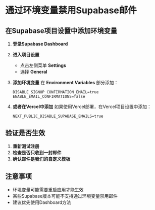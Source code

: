 # 通过环境变量禁用Supabase邮件

## 在Supabase项目设置中添加环境变量

1. **登录Supabase Dashboard**
2. **进入项目设置**
   - 点击左侧菜单 **Settings**
   - 选择 **General**

3. **添加环境变量**
   在 **Environment Variables** 部分添加：

   ```
   DISABLE_SIGNUP_CONFIRMATION_EMAIL=true
   ENABLE_EMAIL_CONFIRMATIONS=false
   ```

4. **或者在Vercel中添加**
   如果使用Vercel部署，在Vercel项目设置中添加：

   ```
   NEXT_PUBLIC_DISABLE_SUPABASE_EMAILS=true
   ```

## 验证是否生效

1. **重新测试注册**
2. **检查是否只收到一封邮件**
3. **确认邮件是我们的自定义模板**

## 注意事项

- 环境变量可能需要重启应用才能生效
- 某些Supabase版本可能不支持通过环境变量禁用邮件
- 建议优先使用Dashboard方法
